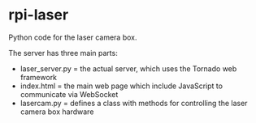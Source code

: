 rpi-laser
=========

Python code for the laser camera box.

The server has three main parts:
* laser_server.py = the actual server, which uses the Tornado web framework
* index.html = the main web page which include JavaScript to communicate via WebSocket
* lasercam.py = defines a class with methods for controlling the laser camera box hardware
